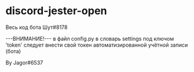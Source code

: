 # discord-jester-open
Весь код бота Шут#8178


---ВНИМАНИЕ!---
в файл config.py в словарь settings под ключом 'token' следует внести свой токен автоматизированной учётной записи (бота)


By Jagor#6537
